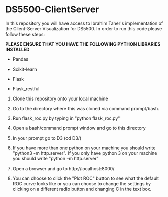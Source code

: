 # DS5500-ClientServer

In this repository you will have access to Ibrahim Taher's implementation of the Client-Server Visualization for DS5500. In order to run this code please follow these steps:

**PLEASE ENSURE THAT YOU HAVE THE FOLLOWING PYTHON LIBRARIES INSTALLED**

* Pandas

* Scikit-learn

* Flask

* Flask_restful

1. Clone this repository onto your local machine

2. Go to the directory where this was cloned via command prompt/bash.

3. Run flask_roc.py by typing in "python flask_roc.py"

4. Open a bash/command prompt window and go to this directory

5. In your prompt go to D3 (cd D3/)

6. If you have more than one python on your machine you should write "python3 -m http.server". If you only have python 3 on your machine you should write "python -m http.server"

7. Open a browser and go to http://localhost:8000/

8. You can choose to click the "Plot ROC" button to see what the default ROC curve looks like or you can choose to change the settings by clicking on a different radio button and changing C in the text box. 
